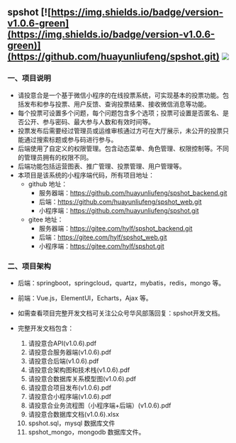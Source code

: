 ## spshot              [![https://img.shields.io/badge/version-v1.0.6-green](https://img.shields.io/badge/version-v1.0.6-green)](https://github.com/huayunliufeng/spshot.git)               [![](<https://img.shields.io/badge/author-huayunliufeng-orange>)](https://github.com/huayunliufeng/spshot.git)

### 一、项目说明

- 请投意合是一个基于微信小程序的在线投票系统，可实现基本的投票功能。包括发布和参与投票、用户反馈、查询投票结果、接收微信消息等功能。
- 每个投票可设置多个问题，每个问题包含多个选项；投票可设置是否匿名、是否公开、参与密码、最大参与人数和有效时间等。
- 投票发布后需要经过管理员或运维审核通过方可在大厅展示，未公开的投票只能通过搜索标题或参与码进行参与。
- 后端使用了自定义的权限管理。包含动态菜单、角色管理、权限控制等。不同的管理员拥有的权限不同。
- 后端功能包括运营图表、推广管理、投票管理、用户管理等。
- 本项目是该系统的小程序端代码，所有项目地址：
  - github 地址：
    - 服务器端：https://github.com/huayunliufeng/spshot_backend.git
    - 后端：https://github.com/huayunliufeng/spshot_web.git
    - 小程序端：https://github.com/huayunliufeng/spshot.git
  - gitee 地址：
    - 服务器端：https://gitee.com/hylf/spshot_backend.git
    - 后端：https://gitee.com/hylf/spshot_web.git
    - 小程序端：https://gitee.com/hylf/spshot.git

### 二、项目架构

- 后端：springboot，springcloud，quartz，mybatis，redis，mongo 等。

- 前端：Vue.js，ElementUI，Echarts，Ajax 等。

- 如需查看项目完整开发文档可关注公众号华风部落回复：spshot开发文档。

- 完整开发文档包含：
  1. 请投意合API(v1.0.6).pdf
  2. 请投意合服务器端(v1.0.6).pdf
  3. 请投意合后端(v1.0.6).pdf
  4. 请投意合架构图和技术栈(v1.0.6).pdf
  5. 请投意合数据库关系模型图(v1.0.6).pdf
  6. 请投意合项目发布(v1.0.6).pdf
  7. 请投意合小程序端(v1.0.6).pdf
  8. 请投意合业务流程图（小程序端+后端）(v1.0.6).pdf
  9. 请投意合数据库文档(v1.0.6).xlsx
  10. spshot.sql，mysql 数据库文件
  11. spshot_mongo，mongodb 数据库文件。

